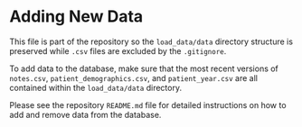# Adding New Data

This file is part of the repository so the `load_data/data` directory structure is preserved while `.csv` files are excluded by the `.gitignore`.

To add data to the database, make sure that the most recent versions of `notes.csv`, `patient_demographics.csv`, and `patient_year.csv` are all contained within the `load_data/data` directory.

Please see the repository `README.md` file for detailed instructions on how to add and remove data from the database. 